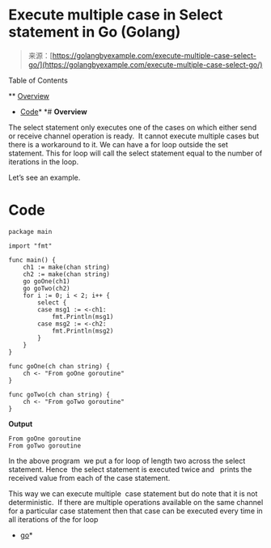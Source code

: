 <!--yml
category: 未分类
date: 2024-10-13 06:24:03
-->

# Execute multiple case in Select statement in Go (Golang)

> 来源：[https://golangbyexample.com/execute-multiple-case-select-go/](https://golangbyexample.com/execute-multiple-case-select-go/)

Table of Contents

 **   [Overview](#Overview "Overview")
*   [Code](#Code "Code")*  *# **Overview**

The select statement only executes one of the cases on which either send or receive channel operation is ready.  It cannot execute multiple cases but there is a workaround to it. We can have a for loop outside the set statement. This for loop will call the select statement equal to the number of iterations in the loop. 

Let’s see an example.

# **Code**

```
package main

import "fmt"

func main() {
    ch1 := make(chan string)
    ch2 := make(chan string)
    go goOne(ch1)
    go goTwo(ch2)
    for i := 0; i < 2; i++ {
        select {
        case msg1 := <-ch1:
            fmt.Println(msg1)
        case msg2 := <-ch2:
            fmt.Println(msg2)
        }
    }
}

func goOne(ch chan string) {
    ch <- "From goOne goroutine"
}

func goTwo(ch chan string) {
    ch <- "From goTwo goroutine"
}
```

**Output**

```
From goOne goroutine
From goTwo goroutine
```

In the above program  we put a for loop of length two across the select statement. Hence  the select statement is executed twice and   prints the received value from each of the case statement.

This way we can execute multiple  case statement but do note that it is not deterministic.  If there are multiple operations available on the same channel for a particular case statement then that case can be executed every time in all iterations of the for loop

*   [go](https://golangbyexample.com/tag/go/)*